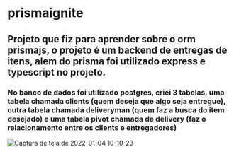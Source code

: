 # prismaignite
## Projeto que fiz para aprender sobre o orm prismajs, o projeto é um backend de entregas de itens, alem do prisma foi utilizado express e typescript no projeto.
### No banco de dados foi utilizado postgres, criei 3 tabelas, uma tabela chamada clients (quem deseja que algo seja entregue), outra tabela chamada deliveryman (quem faz a busca do item desejado) e uma tabela pivot chamada de delivery (faz o relacionamento entre os clients e entregadores)

![Captura de tela de 2022-01-04 10-10-23](https://user-images.githubusercontent.com/69086171/148064625-f0908109-c522-4bdd-b166-21e30b9f5813.png)
